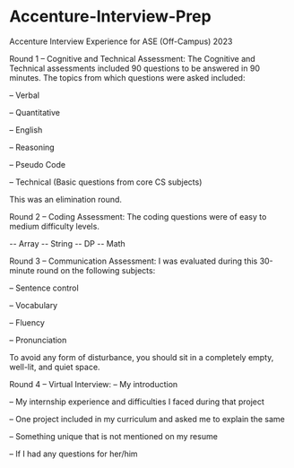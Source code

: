 # Accenture-Interview-Prep
Accenture Interview Experience for ASE (Off-Campus) 2023

Round 1 – Cognitive and Technical Assessment:
The Cognitive and Technical assessments included 90 questions to be answered in 90 minutes. The topics from which questions were asked included:

– Verbal

– Quantitative

– English

– Reasoning

– Pseudo Code

– Technical (Basic questions from core CS subjects)

This was an elimination round.

Round 2 – Coding Assessment:
The coding questions were of easy to medium difficulty levels.

-- Array
-- String
-- DP
-- Math


Round 3 – Communication Assessment:
I was evaluated during this 30-minute round on the following subjects:

– Sentence control

– Vocabulary

– Fluency

– Pronunciation

To avoid any form of disturbance, you should sit in a completely empty, well-lit, and quiet space.

Round 4 – Virtual Interview:
– My introduction

– My internship experience and difficulties I faced during that project

– One project included in my curriculum and asked me to explain the same

– Something unique that is not mentioned on my resume

– If I had any questions for her/him

